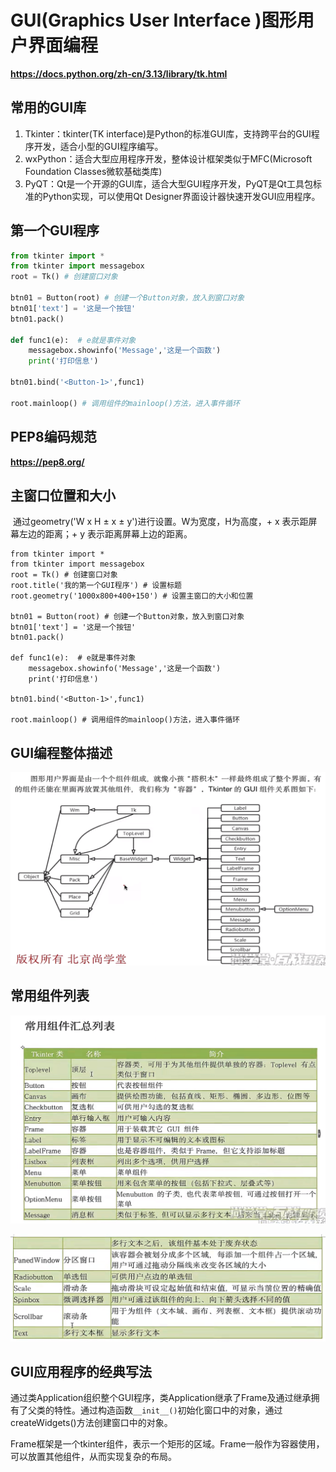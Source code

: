 # GUI(Graphics User Interface )图形用户界面编程

**https://docs.python.org/zh-cn/3.13/library/tk.html**

## 常用的GUI库

1. Tkinter：tkinter(TK interface)是Python的标准GUI库，支持跨平台的GUI程序开发，适合小型的GUI程序编写。
2. wxPython：适合大型应用程序开发，整体设计框架类似于MFC(Microsoft Foundation Classes微软基础类库)
3. PyQT：Qt是一个开源的GUI库，适合大型GUI程序开发，PyQT是Qt工具包标准的Python实现，可以使用Qt Designer界面设计器快速开发GUI应用程序。

## 第一个GUI程序

```python
from tkinter import *
from tkinter import messagebox
root = Tk() # 创建窗口对象

btn01 = Button(root) # 创建一个Button对象，放入到窗口对象
btn01['text'] = '这是一个按钮'
btn01.pack()

def func1(e):  # e就是事件对象
    messagebox.showinfo('Message','这是一个函数')
    print('打印信息')

btn01.bind('<Button-1>',func1)

root.mainloop() # 调用组件的mainloop()方法，进入事件循环

```

## PEP8编码规范

**https://pep8.org/**

## 主窗口位置和大小

​	通过geometry('W x H ± x ± y')进行设置。W为宽度，H为高度，+ x 表示距屏幕左边的距离；+ y 表示距离屏幕上边的距离。

```
from tkinter import *
from tkinter import messagebox
root = Tk() # 创建窗口对象
root.title('我的第一个GUI程序') # 设置标题
root.geometry('1000x800+400+150') # 设置主窗口的大小和位置

btn01 = Button(root) # 创建一个Button对象，放入到窗口对象
btn01['text'] = '这是一个按钮'
btn01.pack()

def func1(e):  # e就是事件对象
    messagebox.showinfo('Message','这是一个函数')
    print('打印信息')

btn01.bind('<Button-1>',func1)

root.mainloop() # 调用组件的mainloop()方法，进入事件循环
```

## GUI编程整体描述

![image-20250722205657412](assets/image-20250722205657412.png)

## 常用组件列表

![image-20250722224108606](assets/image-20250722224108606.png)

<img src="assets/image-20250722224145353.png">

## GUI应用程序的经典写法

​	通过类Application组织整个GUI程序，类Application继承了Frame及通过继承拥有了父类的特性。通过构造函数`__init__()`初始化窗口中的对象，通过createWidgets()方法创建窗口中的对象。

​	Frame框架是一个tkinter组件，表示一个矩形的区域。Frame一般作为容器使用，可以放置其他组件，从而实现复杂的布局。





